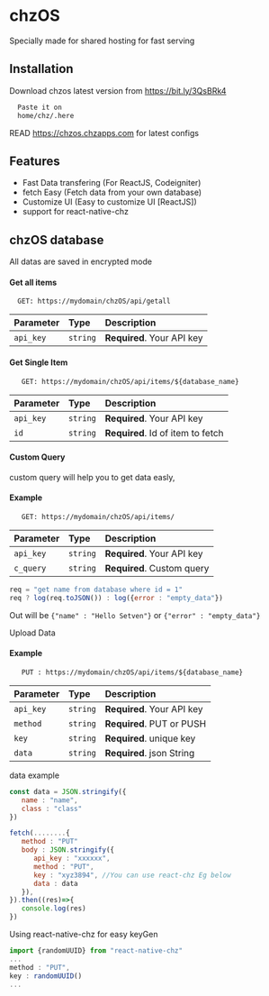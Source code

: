 
# chzOS
Specially made for shared hosting for fast serving




## Installation

Download chzos latest version from https://bit.ly/3QsBRk4

```bash
  Paste it on 
  home/chz/.here
```
READ https://chzos.chzapps.com for latest configs


## Features

- Fast Data transfering (For ReactJS, Codeigniter)
- fetch Easy (Fetch data from your own database)
- Customize UI (Easy to customize UI [ReactJS])
- support for react-native-chz


## chzOS database

All datas are saved in encrypted mode

#### Get all items

```http
  GET: https://mydomain/chzOS/api/getall
```

| Parameter | Type     | Description                |
| :-------- | :------- | :------------------------- |
| `api_key` | `string` | **Required**. Your API key |

#### Get Single Item

```http
   GET: https://mydomain/chzOS/api/items/${database_name}
```

| Parameter | Type     | Description                       |
| :-------- | :------- | :-------------------------------- |
| `api_key` | `string` | **Required**. Your API key |
| `id`      | `string` | **Required**. Id of item to fetch |

#### Custom Query

custom query will help you to get data easly,

#### Example

```http
   GET: https://mydomain/chzOS/api/items/
```

| Parameter | Type     | Description                       |
| :-------- | :------- | :-------------------------------- |
| `api_key` | `string` | **Required**. Your API key |
| `c_query` | `string` | **Required**. Custom query |

```js
req = "get name from database where id = 1"
req ? log(req.toJSON()) : log({error : "empty_data"})

```
Out will be `{"name" : "Hello Setven"}` or `{"error" : "empty_data"}`

Upload Data 

#### Example

```http
   PUT : https://mydomain/chzOS/api/items/${database_name}
```

| Parameter | Type     | Description                       |
| :-------- | :------- | :-------------------------------- |
| `api_key` | `string` | **Required**. Your API key |
| `method`  | `string` | **Required**. PUT or PUSH |
| `key`     | `string` | **Required**. unique key |
| `data`    | `string` | **Required**. json String |

data example

```js
const data = JSON.stringify({
   name : "name",
   class : "class"
})

fetch(........{
   method : "PUT"
   body : JSON.stringify({
      api_key : "xxxxxx",
      method : "PUT",
      key : "xyz3894", //You can use react-chz Eg below
      data : data
   }),
}).then((res)=>{
   console.log(res)
})

```
Using react-native-chz for easy keyGen

```js
import {randomUUID} from "react-native-chz"
...
method : "PUT",
key : randomUUID()
...

```
